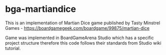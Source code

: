 # bga-martiandice
This is an implementation of Martian Dice game published by Tasty Minstrel Games - https://boardgamegeek.com/boardgame/99875/martian-dice

Game was implemented in BoardGameArena Studio which has a specific project structure therefore this code follows their standards from Studio wiki tutorial. 

